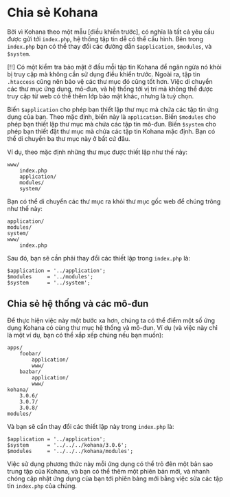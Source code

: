 # Chia sẻ Kohana

Bởi vì Kohana theo một mẫu [điều khiển trước], có nghĩa là tất cả yêu cầu được gửi tới `index.php`, hệ thống tập tin dễ có thể cấu hình.
Bên trong `index.php` bạn có thể thay đổi các đường dẫn `$application`, `$modules`, và `$system`.

[!!] Có một kiểm tra bảo mật ở đầu mỗi tập tin Kohana để ngăn ngừa nó khỏi bị truy cập mà không cần sử dụng điều khiển trước. Ngoài ra, tập tin `.htaccess` cũng nên bảo vệ các thư mục đó cũng tốt hơn. Việc di chuyển các thư mục ứng dụng, mô-đun, và hệ thống tới vị trí mà không thể được truy cập từ web có thể thêm lớp bảo mật khác, nhưng là tuỳ chọn.

Biến `$application` cho phép bạn thiết lập thư mục mà chứa các tập tin ứng dụng của bạn.
Theo mặc định, biến này là `application`.
Biến `$modules` cho phép bạn thiết lập thư mục mà chứa các tập tin mô-đun.
Biến `$system` cho phép bạn thiết đặt thư mục mà chứa các tập tin Kohana mặc định.
Bạn có thể di chuyển ba thư mục này ở bất cứ đâu.

Ví dụ, theo mặc định những thư mục được thiết lập như thế này:

    www/
        index.php
        application/
        modules/
        system/

Bạn có thể di chuyển các thư mục ra khỏi thư mục gốc web để chúng trông như thế này:

    application/
    modules/
    system/
    www/
        index.php

Sau đó, bạn sẽ cần phải thay đổi các thiết lập trong `index.php` là:

    $application = '../application';
    $modules     = '../modules';
    $system      = '../system';

## Chia sẻ hệ thống và các mô-đun

Để thực hiện việc này một bước xa hơn, chúng ta có thể điểm một số ứng dụng Kohana có cùng thư mục hệ thống và mô-đun.
Ví dụ (và việc này chỉ là một ví dụ, bạn có thể xắp xếp chúng nếu bạn muốn):

	apps/
		foobar/
			application/
			www/
		bazbar/
			application/
			www/
	kohana/
		3.0.6/
		3.0.7/
		3.0.8/
	modules/

Và bạn sẽ cần thay đổi các thiết lập này trong `index.php` là:

	$application = '../application';
	$system      = '../../../kohana/3.0.6';
	$modules     = '../../../kohana/modules';

Việc sử dụng phương thức này mỗi ứng dụng có thể trỏ đên một bản sao trung tập của Kohana, và bạn có thể thêm một phiên bản mới, và nhanh chóng cập nhật ứng dụng của bạn tới phiên bảng mới bằng việc sửa các tập tin `index.php` của chúng.
